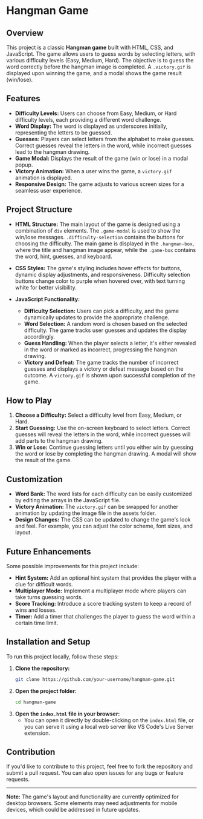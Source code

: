 # Hangman Game

## Overview

This project is a classic **Hangman game** built with HTML, CSS, and JavaScript. The game allows users to guess words by selecting letters, with various difficulty levels (Easy, Medium, Hard). The objective is to guess the word correctly before the hangman image is completed. A `.victory.gif` is displayed upon winning the game, and a modal shows the game result (win/lose).

## Features

- **Difficulty Levels:** Users can choose from Easy, Medium, or Hard difficulty levels, each providing a different word challenge.
- **Word Display:** The word is displayed as underscores initially, representing the letters to be guessed.
- **Guesses:** Players can select letters from the alphabet to make guesses. Correct guesses reveal the letters in the word, while incorrect guesses lead to the hangman drawing.
- **Game Modal:** Displays the result of the game (win or lose) in a modal popup.
- **Victory Animation:** When a user wins the game, a `victory.gif` animation is displayed.
- **Responsive Design:** The game adjusts to various screen sizes for a seamless user experience.

## Project Structure

- **HTML Structure:** The main layout of the game is designed using a combination of `div` elements. The `.game-modal` is used to show the win/lose messages. `.difficulty-selection` contains the buttons for choosing the difficulty. The main game is displayed in the `.hangman-box`, where the title and hangman image appear, while the `.game-box` contains the word, hint, guesses, and keyboard.

- **CSS Styles:** The game's styling includes hover effects for buttons, dynamic display adjustments, and responsiveness. Difficulty selection buttons change color to purple when hovered over, with text turning white for better visibility.

- **JavaScript Functionality:**
    - **Difficulty Selection:** Users can pick a difficulty, and the game dynamically updates to provide the appropriate challenge.
    - **Word Selection:** A random word is chosen based on the selected difficulty. The game tracks user guesses and updates the display accordingly.
    - **Guess Handling:** When the player selects a letter, it's either revealed in the word or marked as incorrect, progressing the hangman drawing.
    - **Victory and Defeat:** The game tracks the number of incorrect guesses and displays a victory or defeat message based on the outcome. A `victory.gif` is shown upon successful completion of the game.

## How to Play

1. **Choose a Difficulty:** Select a difficulty level from Easy, Medium, or Hard.
2. **Start Guessing:** Use the on-screen keyboard to select letters. Correct guesses will reveal the letters in the word, while incorrect guesses will add parts to the hangman drawing.
3. **Win or Lose:** Continue guessing letters until you either win by guessing the word or lose by completing the hangman drawing. A modal will show the result of the game.

## Customization

- **Word Bank:** The word lists for each difficulty can be easily customized by editing the arrays in the JavaScript file.
- **Victory Animation:** The `victory.gif` can be swapped for another animation by updating the image file in the assets folder.
- **Design Changes:** The CSS can be updated to change the game's look and feel. For example, you can adjust the color scheme, font sizes, and layout.

## Future Enhancements

Some possible improvements for this project include:
- **Hint System:** Add an optional hint system that provides the player with a clue for difficult words.
- **Multiplayer Mode:** Implement a multiplayer mode where players can take turns guessing words.
- **Score Tracking:** Introduce a score tracking system to keep a record of wins and losses.
- **Timer:** Add a timer that challenges the player to guess the word within a certain time limit.

## Installation and Setup

To run this project locally, follow these steps:

1. **Clone the repository:**
    ```bash
    git clone https://github.com/your-username/hangman-game.git
    ```
2. **Open the project folder:**
    ```bash
    cd hangman-game
    ```
3. **Open the `index.html` file in your browser:**
    - You can open it directly by double-clicking on the `index.html` file, or you can serve it using a local web server like VS Code's Live Server extension.

## Contribution

If you'd like to contribute to this project, feel free to fork the repository and submit a pull request. You can also open issues for any bugs or feature requests.

---

**Note:** The game's layout and functionality are currently optimized for desktop browsers. Some elements may need adjustments for mobile devices, which could be addressed in future updates.
